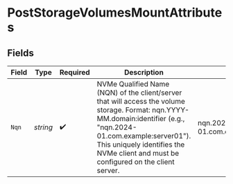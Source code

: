 # PostStorageVolumesMountAttributes


## Fields

| Field                                                                                                                                                                                                                                                       | Type                                                                                                                                                                                                                                                        | Required                                                                                                                                                                                                                                                    | Description                                                                                                                                                                                                                                                 | Example                                                                                                                                                                                                                                                     |
| ----------------------------------------------------------------------------------------------------------------------------------------------------------------------------------------------------------------------------------------------------------- | ----------------------------------------------------------------------------------------------------------------------------------------------------------------------------------------------------------------------------------------------------------- | ----------------------------------------------------------------------------------------------------------------------------------------------------------------------------------------------------------------------------------------------------------- | ----------------------------------------------------------------------------------------------------------------------------------------------------------------------------------------------------------------------------------------------------------- | ----------------------------------------------------------------------------------------------------------------------------------------------------------------------------------------------------------------------------------------------------------- |
| `Nqn`                                                                                                                                                                                                                                                       | *string*                                                                                                                                                                                                                                                    | :heavy_check_mark:                                                                                                                                                                                                                                          | NVMe Qualified Name (NQN) of the client/server that will access the volume storage. Format: nqn.YYYY-MM.domain:identifier (e.g., "nqn.2024-01.com.example:server01"). This uniquely identifies the NVMe client and must be configured on the client server. | nqn.2024-01.com.example:server01                                                                                                                                                                                                                            |